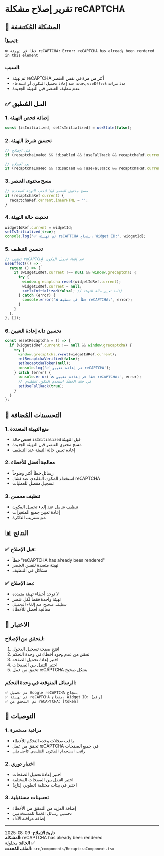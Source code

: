 # تقرير إصلاح مشكلة reCAPTCHA

## 🐛 المشكلة المُكتشفة

### الخطأ:
```
❌ خطأ في تهيئة reCAPTCHA: Error: reCAPTCHA has already been rendered in this element
```

### السبب:
- تم تهيئة reCAPTCHA أكثر من مرة في نفس العنصر
- يحدث عند إعادة تحميل المكون أو استدعاء `useEffect` عدة مرات
- عدم تنظيف العنصر قبل التهيئة الجديدة

## ✅ الحل المُطبق

### 1. إضافة فحص التهيئة
```typescript
const [isInitialized, setIsInitialized] = useState(false);
```

### 2. تحسين شرط التهيئة
```typescript
// قبل الإصلاح
if (recaptchaLoaded && !disabled && !useFallback && recaptchaRef.current && widgetIdRef.current === null)

// بعد الإصلاح
if (recaptchaLoaded && !disabled && !useFallback && recaptchaRef.current && !isInitialized)
```

### 3. مسح محتوى العنصر
```typescript
// مسح محتوى العنصر أولاً لتجنب التهيئة المتعددة
if (recaptchaRef.current) {
  recaptchaRef.current.innerHTML = '';
}
```

### 4. تحديث حالة التهيئة
```typescript
widgetIdRef.current = widgetId;
setIsInitialized(true);
console.log('✅ تم تهيئة reCAPTCHA بنجاح، Widget ID:', widgetId);
```

### 5. تحسين التنظيف
```typescript
// تنظيف reCAPTCHA عند إلغاء تحميل المكون
useEffect(() => {
  return () => {
    if (widgetIdRef.current !== null && window.grecaptcha) {
      try {
        window.grecaptcha.reset(widgetIdRef.current);
        widgetIdRef.current = null;
        setIsInitialized(false); // إعادة تعيين حالة التهيئة
      } catch (error) {
        console.error('❌ خطأ في تنظيف reCAPTCHA:', error);
      }
    }
  };
}, []);
```

### 6. تحسين دالة إعادة التعيين
```typescript
const resetRecaptcha = () => {
  if (widgetIdRef.current !== null && window.grecaptcha) {
    try {
      window.grecaptcha.reset(widgetIdRef.current);
      setRecaptchaVerified(false);
      setRecaptchaToken(null);
      console.log('✅ تم إعادة تعيين reCAPTCHA');
    } catch (error) {
      console.error('❌ خطأ في إعادة تعيين reCAPTCHA:', error);
      // في حالة الخطأ، استخدم المكون التقليدي
      setUseFallback(true);
    }
  }
};
```

## 🔧 التحسينات المُضافة

### 1. منع التهيئة المتعددة
- فحص حالة `isInitialized` قبل التهيئة
- مسح محتوى العنصر قبل التهيئة الجديدة
- إعادة تعيين حالة التهيئة عند التنظيف

### 2. معالجة أفضل للأخطاء
- رسائل خطأ أكثر وضوحاً
- استخدام المكون التقليدي عند فشل reCAPTCHA
- تسجيل مفصل للعمليات

### 3. تنظيف محسن
- تنظيف شامل عند إلغاء تحميل المكون
- إعادة تعيين جميع المتغيرات
- منع تسريب الذاكرة

## 📊 النتائج

### ✅ قبل الإصلاح:
- خطأ "reCAPTCHA has already been rendered"
- تهيئة متعددة لنفس العنصر
- مشاكل في التنظيف

### ✅ بعد الإصلاح:
- لا توجد أخطاء تهيئة متعددة
- تهيئة واحدة فقط لكل عنصر
- تنظيف صحيح عند إلغاء التحميل
- معالجة أفضل للأخطاء

## 🧪 الاختبار

### للتحقق من الإصلاح:
1. افتح صفحة تسجيل الدخول
2. تحقق من عدم وجود أخطاء في وحدة التحكم
3. اختبر إعادة تحميل الصفحة
4. اختبر التنقل بين الصفحات
5. تحقق من عمل reCAPTCHA بشكل صحيح

### الرسائل المتوقعة في وحدة التحكم:
```
✅ تم تحميل Google reCAPTCHA بنجاح
✅ تم تهيئة reCAPTCHA بنجاح، Widget ID: [رقم]
✅ تم التحقق من reCAPTCHA: [token]
```

## 📝 التوصيات

### 1. مراقبة مستمرة
- راقب سجلات وحدة التحكم للأخطاء
- تحقق من عمل reCAPTCHA في جميع الصفحات
- راقب استخدام المكون التقليدي كاحتياطي

### 2. اختبار دوري
- اختبر إعادة تحميل الصفحات
- اختبر التنقل بين الصفحات المختلفة
- اختبر في بيئات مختلفة (تطوير، إنتاج)

### 3. تحسينات مستقبلية
- إضافة المزيد من التحقق من الأخطاء
- تحسين رسائل الخطأ للمستخدمين
- إضافة مراقبة الأداء

---

**تاريخ الإصلاح**: 09-08-2025  
**المشكلة**: reCAPTCHA has already been rendered  
**الحالة**: محلولة ✅  
**الملف المُحدث**: `src/components/RecaptchaComponent.tsx`


